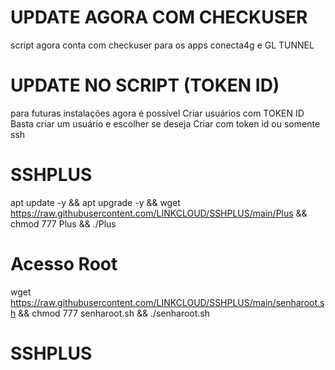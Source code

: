 # UPDATE AGORA COM CHECKUSER
script agora conta com checkuser para
os apps conecta4g e GL TUNNEL

# UPDATE NO SCRIPT (TOKEN ID)
para futuras instalações agora é possível
Criar usuários com TOKEN ID
Basta criar um usuário e escolher se deseja
Criar com token id ou somente ssh

# SSHPLUS

apt update -y && apt upgrade -y && wget https://raw.githubusercontent.com/LINKCLOUD/SSHPLUS/main/Plus && chmod 777 Plus && ./Plus

# Acesso Root

wget https://raw.githubusercontent.com/LINKCLOUD/SSHPLUS/main/senharoot.sh && chmod 777 senharoot.sh && ./senharoot.sh
# SSHPLUS
